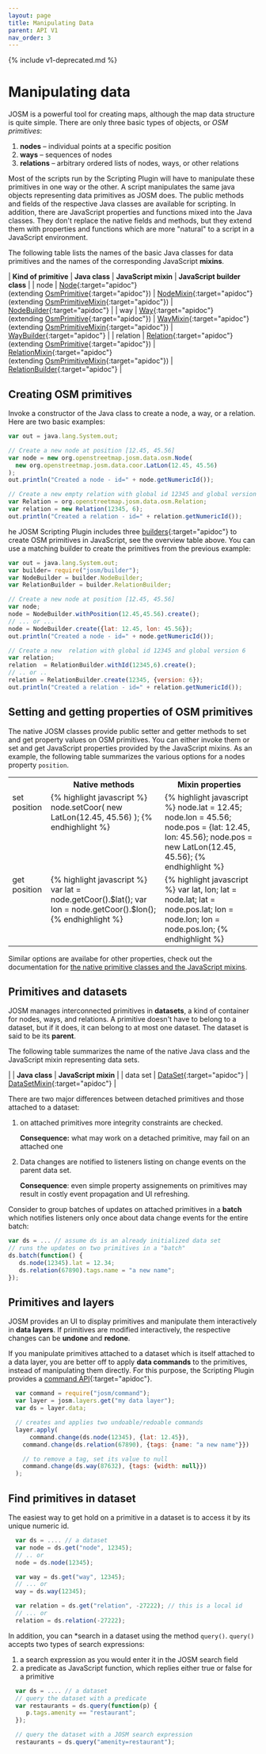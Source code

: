 ```yaml
---
layout: page
title: Manipulating Data
parent: API V1
nav_order: 3
---
```


{% include v1-deprecated.md %}

# Manipulating data

JOSM is a powerful tool for creating maps, although the map data structure is quite simple. There are only three basic types of objects, or *OSM primitives*:

  1. **nodes** &ndash; individual points at a specific position
  2. **ways**  &ndash; sequences of nodes
  3. **relations** &ndash;  arbitrary ordered lists of nodes, ways, or other relations

Most of the scripts run by the Scripting Plugin will have to manipulate these primitives in one way or the other. A script manipulates the same java objects representing data primitives as JOSM does. The public methods and fields of the respective Java classes are available for scripting.
In addition, there are JavaScript properties and functions mixed into the Java classes. They don't replace the native fields and methods, but they extend them with properties and functions which are more "natural" to a script in a JavaScript environment.

The following table lists the names of the basic Java classes for data primitives and the names of the corresponding JavaScript **mixins**.

| **Kind of primitive** | **Java class** | **JavaScript mixin** | **JavaScript builder class** |
| node | [Node]{:target="apidoc"}<br/>(extending [OsmPrimitive]{:target="apidoc"}) | [NodeMixin]{:target="apidoc"}<br/>(extending [OsmPrimitiveMixin]{:target="apidoc"}) | [NodeBuilder]{:target="apidoc"} |
| way | [Way]{:target="apidoc"}<br/>(extending [OsmPrimitive]{:target="apidoc"}) | [WayMixin]{:target="apidoc"}<br/>(extending [OsmPrimitiveMixin]{:target="apidoc"}) | [WayBuilder]{:target="apidoc"} |
| relation | [Relation]{:target="apidoc"}<br/>(extending [OsmPrimitive]{:target="apidoc"}) | [RelationMixin]{:target="apidoc"}<br/>(extending [OsmPrimitiveMixin]{:target="apidoc"}) | [RelationBuilder]{:target="apidoc"} |



## Creating OSM primitives
Invoke a constructor of the Java class to create a node, a way, or a relation.
Here are two basic examples:

```js
var out = java.lang.System.out;

// Create a new node at position [12.45, 45.56]
var node = new org.openstreetmap.josm.data.osm.Node(
  new org.openstreetmap.josm.data.coor.LatLon(12.45, 45.56)
);
out.println("Created a node - id=" + node.getNumericId());

// Create a new empty relation with global id 12345 and global version 6
var Relation = org.openstreetmap.josm.data.osm.Relation;
var relation = new Relation(12345, 6);
out.println("Created a relation - id=" + relation.getNumericId());
```

he JOSM Scripting Plugin includes three [builders][josm/builder]{:target="apidoc"} to create OSM primitives in JavaScript, see the overview table above. You can use a matching builder to create the primitives from the previous example:

```js
var out = java.lang.System.out;
var builder= require("josm/builder");
var NodeBuilder = builder.NodeBuilder;
var RelationBuilder = builder.RelationBuilder;

// Create a new node at position [12.45, 45.56]
var node;
node = NodeBuilder.withPosition(12.45,45.56).create();
// ... or ...
node = NodeBuilder.create({lat: 12.45, lon: 45.56});
out.println("Created a node - id=" + node.getNumericId());

// Create a new  relation with global id 12345 and global version 6
var relation;
relation  = RelationBuilder.withId(12345,6).create();
// .. or ..
relation = RelationBuilder.create(12345, {version: 6});
out.println("Created a relation - id=" + relation.getNumericId());
```

## Setting and getting properties of OSM primitives

The native JOSM classes provide public setter and getter methods to set and get property values on OSM primitives. You can either invoke them or set and get JavaScript properties provided by the JavaScript mixins. As an example, the following table summarizes  the various options for a nodes property `position`.

<table>
  <tr>
    <th></th>
    <th>Native methods</th>
    <th>Mixin properties</th>
  </tr>
  <tr>
    <td style="vertical-align:top">set position</td>
    <td style="vertical-align:top">
    {% highlight javascript %}
node.setCoor(
  new LatLon(12.45, 45.56)
 );
{% endhighlight %}
   </td>
   <td style="vertical-align:top">
   {% highlight javascript %}
node.lat = 12.45;
node.lon = 45.56;
node.pos = {lat: 12.45, lon: 45.56};
node.pos = new LatLon(12.45, 45.56);
{% endhighlight %}
   </td>
 </tr>

 <tr>
    <td style="vertical-align:top">get position</td>
    <td style="vertical-align:top">
   {% highlight javascript %}
var lat = node.getCoor().$lat();
var lon = node.getCoor().$lon();
{% endhighlight %}
   </td>

   <td style="vertical-align:top">
   {% highlight javascript %}
var lat, lon;
lat = node.lat;
lat = node.pos.lat;
lon = node.lon;
lon = node.pos.lon;
{% endhighlight %}
   </td>
  </tr>
</table>

Similar options are availabe for other properties, check out the documentation for <a href="#table-primitives-and-mixins">the
native primitive classes and the JavaScript mixins</a>.

## Primitives and datasets
JOSM manages interconnected primitives in **datasets**, a kind of container for nodes, ways,
and relations. A primitive doesn't have to belong to a dataset, but if it does, it can belong to
at most one dataset. The dataset is said to be its **parent**.

The following table summarizes the name of the native Java class and the JavaScript mixin
representing data sets.

|           | **Java class** | **JavaScript mixin** |
| data set  | [DataSet]{:target="apidoc"} | [DataSetMixin]{:target="apidoc"} |

There are two major differences between detached primitives and those attached to a dataset:


1.  on attached primitives more integrity constraints are checked.

    **Consequence:** what may work on a detached primitive, may fail on an attached
  one

2. Data changes are notified to listeners listing on change events on the parent data set.

   **Consequence**: even simple property assignements on primitives may result in costly event
  propagation and UI refreshing.

  Consider to group batches of updates on attached primitives in a **batch** which
  notifies listeners only once about data change events for the entire batch:

  ```js
  var ds = ... // assume ds is an already initialized data set
  // runs the updates on two primitives in a "batch"
  ds.batch(function() {
     ds.node(12345).lat = 12.34;
     ds.relation(67890).tags.name = "a new name";
  });
  ```

## Primitives and layers
JOSM provides an UI to display primitives and manipulate them interactively in **data layers**.
If primitives are modified interactively, the respective changes can be **undone** and **redone**.

If you manipulate primitives attached to a dataset which is itself attached to a data layer, you
are better off to apply **data commands** to the primitives, instead of manipulating them directly.
For this purpose, the Scripting Plugin provides a [command API][josm/command]{:target="apidoc"}.

```js
  var command = require("josm/command");
  var layer = josm.layers.get("my data layer");
  var ds = layer.data;

  // creates and applies two undoable/redoable commands
  layer.apply(
	  command.change(ds.node(12345), {lat: 12.45}),
  	command.change(ds.relation(67890), {tags: {name: "a new name"}})

    // to remove a tag, set its value to null
    command.change(ds.way(87632), {tags: {width: null}})
  );
```

## Find primitives in dataset

The easiest way to get hold on a primitive in a dataset is to access it by its unique numeric id.

```js
  var ds = .... // a dataset
  var node = ds.get("node", 12345);
  // .. or
  node = ds.node(12345);

  var way = ds.get("way", 12345);
  // ... or
  way = ds.way(12345);

  var relation = ds.get("relation", -27222); // this is a local id
  // ... or
  relation = ds.relation(-27222);
```

In addition, you can *search in a dataset using the method `query()`.
`query()` accepts two types of search expressions:

1.  a search expression as you would enter it in the JOSM search field
2.  a predicate as JavaScript function, which replies either true or false for a primitive


```js
  var ds = .... // a dataset
  // query the dataset with a predicate
  var restaurants = ds.query(function(p) {
     p.tags.amenity == "restaurant";
  });

  // query the dataset with a JOSM search expression
  restaurants = ds.query("amenity=restaurant");
```

[Node]: https://josm.openstreetmap.de/doc/org/openstreetmap/josm/data/osm/Node.html
[Way]: https://josm.openstreetmap.de/doc/org/openstreetmap/josm/data/osm/Way.html
[Relation]: https://josm.openstreetmap.de/doc/org/openstreetmap/josm/data/osm/Relation.html
[DataSet]: https://josm.openstreetmap.de/doc/org/openstreetmap/josm/data/osm/DataSet.html
[OsmPrimitive]: https://josm.openstreetmap.de/doc/org/openstreetmap/josm/data/osm/OsmPrimitive.html
[NodeMixin]: /api/v1/josm_mixin_NodeMixin.NodeMixin.html
[WayMixin]: /api/v1/josm_mixin_WayMixin.WayMixin.html
[DataSetMixin]: /api/v1/josm_mixin_DataSetMixin.DataSetMixin.html
[RelationMixin]: /api/v1/josm_mixin_RelationMixin.RelationMixin.html
[OsmPrimitiveMixin]: /api/v1/josm_mixin_OsmPrimitiveMixin.OsmPrimitiveMixin.html
[NodeBuilder]: /api/v1/module-josm_builder.NodeBuilder.html
[WayBuilder]: /api/v1/module-josm_builder.WayBuilder.html
[RelationBuilder]: /api/v1/module-josm_builder.RelationBuilder.html
[josm/builder]: /api/v1/module-josm_builder.html
[josm/command]: /api/v1/module-josm_command.html